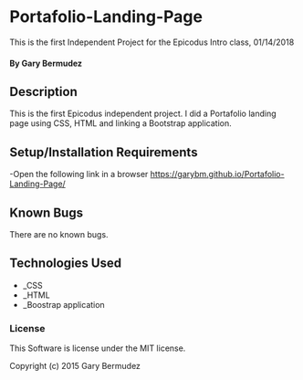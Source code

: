 # Portafolio-Landing-Page
This is the first Independent Project for the Epicodus Intro class, 01/14/2018

#### By Gary Bermudez

## Description

This is the first Epicodus independent project. I did a Portafolio landing page using CSS, HTML and linking a Bootstrap application.

## Setup/Installation Requirements

-Open the following link in a browser https://garybm.github.io/Portafolio-Landing-Page/


## Known Bugs

There are no known bugs.


## Technologies Used

* _CSS
* _HTML 
* _Boostrap application

### License

This Software is license under the MIT license. 

Copyright (c) 2015 Gary Bermudez
